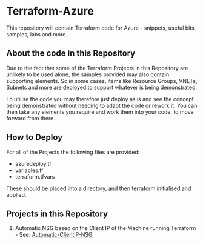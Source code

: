 # Terraform-Azure
This repository will contain Terraform code for Azure -  snippets, useful bits, samples, labs and more.

## About the code in this Repository

Due to the fact that some of the Terraform Projects in this Repository are unlikely to be used alone, the samples provided may also contain supporting elements. So in some cases, items like Resource Groups, VNETs, Subnets and more are deployed to support whatever is being demonstrated. 
  
To utilise the code you may therefore just deploy as is and see the concept being demonstrated without needing to adapt the code or rework it. You can then take any elements you require and work them into your code, to move forward from there. 

## How to Deploy
 
For all of the Projects the following files are provided:

- azuredeploy.tf
- variables.tf
- terraform.tfvars 

These should be placed into a directory, and then terraform initialised and applied. 

## Projects in this Repository

1. Automatic NSG based on the Client IP of the Machine running Terraform - See: [Automatic-ClientIP-NSG](https://github.com/jakewalsh90/Terraform-Azure/tree/main/Automatic-ClientIP-NSG)
